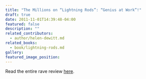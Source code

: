 ```yaml
---
title: "The Millions on “Lightning Rods”: “Genius at Work”!"
draft: true
date: 2011-11-01T14:39:48-04:00
featured: false
description: ""
related_contributors:
  - author/helen-dewitt.md
related_books:
  - book/lightning-rods.md
gallery:
featured_image_position: 
---
```


Read the entire rave review [here](http://www.themillions.com/2011/10/genius-at-work-helen-dewitts-lightning-rods.html). 

